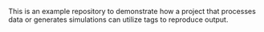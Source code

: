 This is an example repository to demonstrate how a project that processes data or generates simulations can utilize tags to reproduce output.

